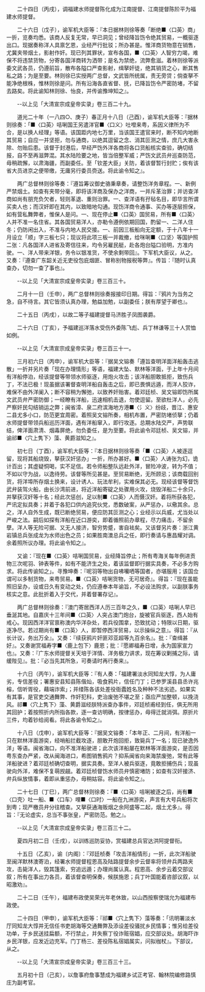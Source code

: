 <!-- { "loadSidebar": true } -->
　　二十四日（丙戌），调福建水师提督陈化成为江南提督、江南提督陈阶平为福建水师提督。

　　二十六日（戊子），谕军机大臣等：『本日据林则徐等奏「断绝■〈口英〉商」一折，览奏均悉。该商人反复无常，早已洞见；曾经降旨饬令绝其贸易，一概驱逐出口。现据奏称洋人具禀乞恩，业经严行批驳；所办甚是。惟洋商货物意在销售，尤冀夹带烟土，影射作奸。现已列其罪状，宣布各国，■〈口英〉人智穷力竭，难保不将违禁货物，分寄各国洋商转为洒带；是名为禁绝，流弊愈滋。着林则徐等派委文武各员，仍遵前旨，散布各隘口严查影射，缉拏奸徒，绝其销货之心，断其售私之路；为是至要。林则徐已实授两广总督，文武皆所统属，责无旁贷；倘查拏不能净绝根株，惟林则徐是问。所有沿海各直省督、抚，已降旨饬令严密防堵，不留去路矣。将此谕知林则徐、怡良，并传谕豫坤知之』。

　　--以上见「大清宣宗成皇帝实录」卷三百二十九。

　　道光二十年（一八四○、庚子）春正月十八日（己酉），谕军机大臣等：『据林则徐奏：「■〈口英〉咭唎国王另遣洋官■〈口义〉吐噔来粤，系因义律所为不合，是以换人经理」等语。该国距内地七万里，当该国王遣官来时，断不知内地断其贸易；自应一并坚拒，勿与通商，以绝其逗留之念、消其叵测之情，庶几大害永除、勿贻后患。该督于封港后，早经严饬外洋各商将各口货船核实查验，确切结报，自不至再滋弊混。其水陆险要之地，皆当倍整军威；严饬文武员弁巡查防范，毋稍疏懈，以肃海疆，而副委任。至「钦差大臣」关防，着该督暂行封贮；俟有该省大员进京之便带缴，无庸另行委员赍送。将此谕令知之』。

　　两广总督林则徐等奏：『遵旨筹议御史骆秉章奏，请整饬洋务章程。一、新例严禁烟土。如查有夹带分毫，即将该洋商及保办之洋商，一并斥革治罪；并访查洋商如尚有朋充负欠者，轻则革退、重则治罪。一、查洋语有孖毡名目，即华言所谓买卖人也；而汉奸即在其内，以致暗地勾通。现饬洋商令通事、买办等逐层担保，如有营私舞弊者，惟保人是问。一、现在停止■〈口英〉国贸易，所有■〈口英〉人并不准一名住省。其各国贸易洋人，亦勒令遵例依期回国，酌留一、二洋人住冬；仍防闲出入，不准与内地人民交接。一、前因三板船向无定额，于十八年十一月设立「顺」字三板七只；现议将此项三板一并裁撤，给咪唎■〈口坚〉等国护照二张：凡各国洋人进省及寄信往来，均令另雇民艇，赴各炮台隘口验明，方准内驶。一、洋人带来洋银，务令以银准货，不使余剩带回』。下军机大臣议，从之。又奏：『遵查广东韶关近无吏役包庇烟匪、冒称别物报税等弊』。传旨：『随时认真查办，切勿一查了事也』。

　　--以上见「大清宣宗成皇帝实录」卷三百三十。

　　二月十一日（壬申），两广总督林则徐奏报接印日期。得旨：『鸦片为当务之急，自不待言。其它皆须认真办理，勉益加勉，以副委任；朕有厚望于卿也』。

　　二十五日（丙戌），以故二等子福建提督马济胜子凤图袭爵。

　　二十六日（丁亥），予福建巡洋落水受伤外委陈飞彪、兵丁林谦等三十人赏恤如例。

　　--以上见「大清宣宗成皇帝实录」卷三百三十一。

　　三月初六日（丙申），谕军机大臣等：『据吴文镕奏「遵旨查明洋面洋船轰击逃散」一折并另片奏「现在办理情形」等语，福建大坠、默林等洋面，于上年十月间有洋船停泊，经该提督等带领水师驱逐，用炮火攻击；该洋船胆敢抵拒，致伤兵丁，不法已极！现虽据该署督查明洋船自轰击之后，即已畏惧远遁，而洋人狡诈，难保不由外洋阑入；断不容稍为懈弛，以致养奸贻害。着邓廷桢、吴文镕即饬所属文武员弁严密防御；一经瞭有洋船，迅速相机击退，勿使逗留。至欲杜洋人，必先严察奸民勾结销运之弊；闽省漳、泉二府滨海地方港■〈氵义〉纷歧，晋江、惠安二县尤多小口，防范更宜周密。着照吴文镕所奏，相机布置，严密防堵侦拏；仍着水师提督带领兵船巡历洋面，遇有洋船窜入，即行攻逐。总期水陆交严，声势联结，俾洋面肃清、烟毒屏绝，勿负委任，是为至要。将此谕令邓廷桢、吴文镕，并谕祁■〈穴上隽下〉藻、黄爵滋知之』。

　　初七日（丁酉），谕军机大臣等：『本日据林则徐等奏「■〈口英〉人被逐逗留，现将其船烧毁，拏获汉奸惩办」一折，所办甚好。■〈口英〉人诪张为幻，诡计百出；其虚疑恫喝，实不足信。若令师船整队远赴外洋，冒险冲波，转为不值；不如以守为战，以逸待劳。该督等所见甚是。至贸易断绝，无所顾忌；该商载回别货，将洋埠所存烟土换来，设计诱人、玩法牟利，实难保其必无。现经该督等督饬武弁装驾火船，由长沙湾前进，将近洋船寄碇之处骤用火攻，烧毁洋船二十余只，并拏获汉奸等十名；经此次惩创，足以制■〈口英〉人而慑汉奸。着将所获各犯，严讯定拟具奏；并着于各犯口供内追究伙党，悉数破案，从严惩办，以儆其余。总之，洋人自外生成，既已断绝贸易，便应防其叵测之心；业经示以兵威，尤当处以严峻之法。嗣后如探有洋船在近口游奕，即着循照前办章程，尽力痛击，不留余孽。洋人等无险可据、又无人接济，智穷势蹙，害自袪矣。又该督另片奏：浙江黄岩镇总兵张成龙为水师出色之员；如果胜南澳总兵之任，即行奏请与惠昌耀对调。余着照所议办理。将此谕令知之』。

　　又谕：『现在■〈口英〉咭唎国贸易，业经降旨停止；所有粤海关每年例进贡物三次呢羽、钟表等件，如有不能济生之处，着该监督即行据实具奏，不必多方购求。将此传谕知之」。寻豫坤奏：『呢羽等物出自咈囒哂等国者，亦堪服用；该国佥谓可以多制货物，来粤贸易。■〈口英〉咭唎货物，无可居奇』。得旨：『现在虽能照旧呈办，设或日久有变动之处，仍应遵奉本年谕旨，不必设法购求，以副朕事务核实之意。此批折着入于交代，并着督署存记』。

　　两广总督林则徐奏：『澳门寄居西洋人历三百年之久，■〈口英〉咭唎人早已垂涎其地。自嘉庆十三年间■〈口英〉人突占澳门炮台，旋被官兵驱逐，西人始有戒心。现因西洋洋官禀称澳内华洋杂处，若兵役围拿，恐致扰动；特限以日期，驱逐净尽。若过期尚有■〈口英〉人，即暂停西洋贸易，以示操纵之意』。得旨：『从长计议，务出万全』。又奏：『续获鸦片奸匪邓亚超等九百余名』。批：『查缉甚好』。又奏谢赏福寿字■〈鹿上包下〉鹿恩；批：『愿卿福寿日增，永为国家宣力也』。又奏：『广东水师提督关天培于洋情、洋务极力讲求，现在筹议剿捕之际，请缓陛见』。批：『必当先其所急，可奏请时再行奏来』。

　　十六日（丙午），谕军机大臣等：『有人奏：「福建署淡水同知龙大惇，为人庸劣，专信差役；署惠安县知县陈偕灿，吸食鸦片，信任门丁；已参罗溪县县丞许兆榕，信听胥役，藉端诈索」；并缕陈各该处差役衙蠹姓名及种种不法劣迹。如果实有其事，是官吏交通舞弊、作奸犯科，吏治废弛不堪之至；亟应严加整顿，以挽浇风。祁■〈穴上隽下〉藻、黄爵滋经朕特派查办事件，邓廷桢甫经到任，俱无所用其回护；着按照折内所指各款，逐一查访明确，按律惩办，毋得迁就消弭。原折片三件，均着钞给阅看。将此各谕令知之』。

　　十八日（戊申），谕军机大臣等：『据吴文镕奏：「本年正、二月间，有洋船一只在默林洋面游奕，经哨船拦截攻逐，胆敢开炮回拒，致毙兵丁一名；现已驶逸外洋」等语。闽省海口，向不准洋船驶进；此次该洋船屡在默林等洋面游奕，是否因粤东查办严紧，改从闽海进口，希图销售鸦片？抑系闽省向来海禁废弛，常有此等洋船驶进？着邓廷桢确切查明，据实具奏。至洋人被兵驱逐，竟敢拒捕伤兵；现虽驶向外洋，难保不复萌觊觎。着邓廷桢督饬水师员弁慎密堵防；如查有汉奸接济、弁兵纵放情事，着即从重惩办，毋稍姑容。将此谕令知之』。

　　二十七日（丁巳），两广总督林则徐奏：『■〈口英〉咭唎被逐之后，尚有■〈口壳〉吐一船、■〈口车〉哩■〈口时〉一船在九洲游奕，声言有大号兵船将次到粤；现严檄员弁分往稽查。又拏获通海贩烟之余阿盛等二起，烟土尤多』。得旨：『无论虚实，总当不事张皇，严密防范。勉之』。

　　--以上见「大清宣宗成皇帝实录」卷三百三十二。

　　夏四月初二日（壬戌），以训练巡防妥协，赏福建总兵官达洪阿提督衔。

　　十五日（乙亥），谕〔内阁〕：『邓廷桢奏「攻击洋船情形」一折，此次洋船驶至闽洋默林澳寄泊，经署水师提督程恩高及陆路提督余步云督率将领弁兵两路夹攻，击毙洋人，毁其篷索，穷追远遁；办理尚属认真。程恩高、余步云着交部议叙；所有在事出力各员，着该督查明保奏，候朕施恩；兵丁叶国能着咨部议叙，以昭激劝』。

　　二十二日（壬午），福建布政使吴荣光年老休致，以山西按察使瑞允为福建布政使。

　　二十四日（甲申），谕军机大臣等：『祁■〈穴上隽下〉藻等奏：「讯明署淡水厅同知龙大惇并无信任书吏胡海等交通舞弊及添设差役骚扰乡民情事；惟另给差役功单，于乡民送挂扁额，不行禁止，并失察丁役诈赃宿娼，应交部议处。胡海吓诈乡民洋银，应发近边充军。门丁杨三、差役陈私宿娼属实，问拟枷杖』。下部议，从之。

　　--以上见「大清宣宗成皇帝实录」卷三百三十三。

　　五月初十日（己亥），以詹事府詹事慧成为福建乡试正考官、翰林院编修路慎庄为副考官。

